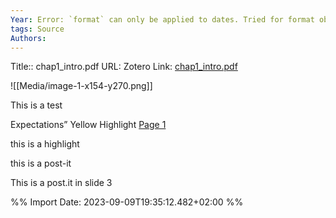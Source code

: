 ```yaml
---
Year: Error: `format` can only be applied to dates. Tried for format object
tags: Source 
Authors: 
---
```


Title:: chap1_intro.pdf
URL: 
Zotero Link: [chap1_intro.pdf](zotero://select/library/items/SFBFGG4F)


![[Media/image-1-x154-y270.png]] 
 
This is a test 
 
Expectations” Yellow Highlight [Page 1](zotero://open-pdf/library/items/SFBFGG4F?page=1&annotation=3TXGAB7H) 
 
this is a highlight 
 
 
 
this is a post-it 
 
 
 
This is a post.it in slide 3 
 


%% Import Date: 2023-09-09T19:35:12.482+02:00 %%
